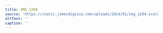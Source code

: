 ```yaml
---
title: IMG_1294
source: 'https://static.jamesdigioia.com/uploads/2014/01/img_1294-scaled.jpg'
altText: ''
caption: ''
---
```



